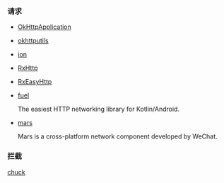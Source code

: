 ### 请求
* [OkHttpApplication](https://github.com/QQabby/OkHttpApplication)
* [okhttputils](https://github.com/hongyangAndroid/okhttputils)
* [ion](https://github.com/koush/ion)
* [RxHttp](https://github.com/liujingxing/RxHttp)
* [RxEasyHttp](https://github.com/zhou-you/RxEasyHttp)
* [fuel](https://github.com/kittinunf/fuel)

    The easiest HTTP networking library for Kotlin/Android.
* [mars](https://github.com/Tencent/mars)

    Mars is a cross-platform network component developed by WeChat.
### 拦截
[chuck](https://github.com/jgilfelt/chuck)